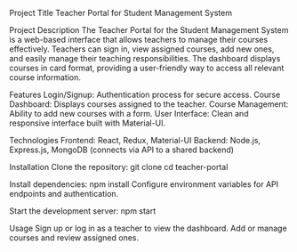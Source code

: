 Project Title
Teacher Portal for Student Management System

Project Description
The Teacher Portal for the Student Management System is a web-based interface that allows teachers to manage their courses effectively. Teachers can sign in, view assigned courses, add new ones, and easily manage their teaching responsibilities. The dashboard displays courses in card format, providing a user-friendly way to access all relevant course information.

Features
Login/Signup: Authentication process for secure access.
Course Dashboard: Displays courses assigned to the teacher.
Course Management: Ability to add new courses with a form.
User Interface: Clean and responsive interface built with Material-UI.

Technologies
Frontend: React, Redux, Material-UI
Backend: Node.js, Express.js, MongoDB (connects via API to a shared backend)

Installation
Clone the repository:
git clone <repository-url>
cd teacher-portal

Install dependencies:
npm install
Configure environment variables for API endpoints and authentication.

Start the development server:
npm start

Usage
Sign up or log in as a teacher to view the dashboard.
Add or manage courses and review assigned ones.
